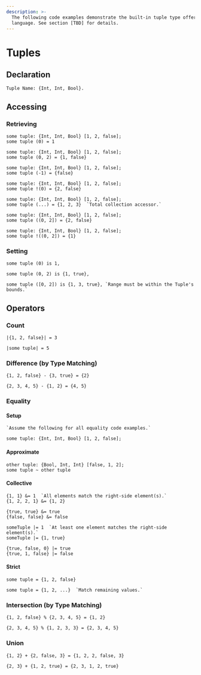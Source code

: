 ```yaml
---
description: >-
  The following code examples demonstrate the built-in tuple type offered by the
  language. See section [TBD] for details.
---
```


# Tuples

## Declaration

```
Tuple Name: {Int, Int, Bool}.
```

## Accessing

### Retrieving

```
some tuple: {Int, Int, Bool} [1, 2, false];
some tuple (0) = 1
```

```
some tuple: {Int, Int, Bool} [1, 2, false];
some tuple (0, 2) = {1, false}
```

```
some tuple: {Int, Int, Bool} [1, 2, false];
some tuple (-1) = {false}
```

```
some tuple: {Int, Int, Bool} [1, 2, false];
some tuple !(0) = {2, false}
```

```
some tuple: {Int, Int, Bool} [1, 2, false];
some tuple (...) = {1, 2, 3}  `Total collection accessor.`
```

```
some tuple: {Int, Int, Bool} [1, 2, false];
some tuple ((0, 2]) = {2, false}
```

```
some tuple: {Int, Int, Bool} [1, 2, false];
some tuple !((0, 2]) = {1}
```

### Setting

```
some tuple (0) is 1,
```

```
some tuple (0, 2) is {1, true},
```

```
some tuple ([0, 2]) is {1, 3, true}, `Range must be within the Tuple's bounds.`
```

## Operators

### Count

```
|{1, 2, false}| = 3
```

```
|some tuple| = 5
```

### Difference (by Type Matching)

```
{1, 2, false} - {3, true} = {2}
```

```
{2, 3, 4, 5} - {1, 2} = {4, 5}
```

### Equality

#### Setup

```
`Assume the following for all equality code examples.`

some tuple: {Int, Int, Bool} [1, 2, false];
```

#### Approximate

```
other tuple: {Bool, Int, Int} [false, 1, 2];
some tuple ~ other tuple
```

#### Collective

```
{1, 1} &= 1  `All elements match the right-side element(s).`
{1, 2, 2, 1} &= {1, 2}
```

```
{true, true} &= true
{false, false} &= false
```

```
someTuple |= 1  `At least one element matches the right-side element(s).`
someTuple |= {1, true}
```

```
{true, false, 0} |= true
{true, 1, false} |= false
```

#### Strict

```
some tuple = {1, 2, false}
```

```
some tuple = {1, 2, ...}  `Match remaining values.`
```

### Intersection (by Type Matching)

```
{1, 2, false} % {2, 3, 4, 5} = {1, 2}
```

```
{2, 3, 4, 5} % {1, 2, 3, 3} = {2, 3, 4, 5}
```

### Union

```
{1, 2} + {2, false, 3} = {1, 2, 2, false, 3}
```

```
{2, 3} + {1, 2, true} = {2, 3, 1, 2, true}
```
